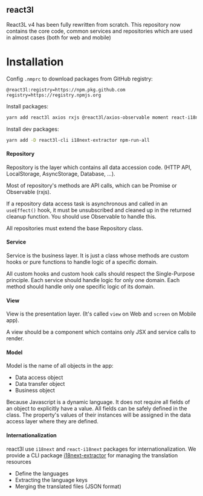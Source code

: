react3l
-------

React3L v4 has been fully rewritten from scratch. This repository now contains the core code, common services and repositories which are used in almost cases (both for web and mobile)

# Installation

Config `.nmprc` to download packages from GitHub registry:
```npmrc
@react3l:registry=https://npm.pkg.github.com
registry=https://registry.npmjs.org
```

Install packages:
```sh
yarn add react3l axios rxjs @react3l/axios-observable moment react-i18next i18next yup
```

Install dev packages:
```sh
yarn add -D react3l-cli i18next-extractor npm-run-all
```

#### Repository

Repository is the layer which contains all data accession code. (HTTP API, LocalStorage, AsyncStorage, Database, ...).

Most of repository's methods are API calls, which can be Promise or Observable (rxjs).

If a repository data access task is asynchronous and called in an `useEffect()` hook, it must be unsubscribed and cleaned up in the returned cleanup function. You should use Observable to handle this.

All repositories must extend the base Repository class.

#### Service

Service is the business layer. It is just a class whose methods are custom hooks or pure functions to handle logic of a specific domain.

All custom hooks and custom hook calls should respect the Single-Purpose principle. Each service should handle logic for only one domain. Each method should handle only one specific logic of its domain.

#### View

View is the presentation layer. (It's called `view` on Web and `screen` on Mobile app).

A view should be a component which contains only JSX and service calls to render.


#### Model

Model is the name of all objects in the app:
- Data access object
- Data transfer object
- Business object

Because Javascript is a dynamic language. It does not require all fields of an object to explicitly have a value. All fields can be safely defined in the class. The property's values of their instances will be assigned in the data access layer where they are defined.

#### Internationalization

react3l use `i18next` and `react-i18next` packages for internationalization. We provide a CLI package [i18next-extractor](https://github.com/react3l/i18next-extractor#readme) for managing the translation resources

- Define the languages
- Extracting the language keys
- Merging the translated files (JSON format)

